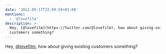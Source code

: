 ```yaml
---
date: '2012-09-17T22:09:50+01:00'
mentions:
  - '@lovefilm'
description: >-
  Hey, [@lovefilm](https://twitter.com/@lovefilm), how about giving existing
  customers something?
---
```

Hey, [@lovefilm](https://twitter.com/@lovefilm), how about giving existing customers something?
